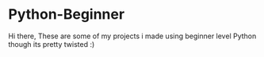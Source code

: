 # Python-Beginner
Hi there, These are some of my projects i made using beginner level Python though its pretty twisted :)
